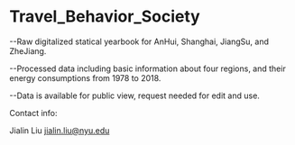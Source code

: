 # Travel_Behavior_Society

--Raw digitalized statical yearbook for AnHui, Shanghai, JiangSu, and ZheJiang.

--Processed data including basic information about four regions, and their energy consumptions from 1978 to 2018.

--Data is available for public view, request needed for edit and use.

Contact info: 

Jialin Liu
jialin.liu@nyu.edu
